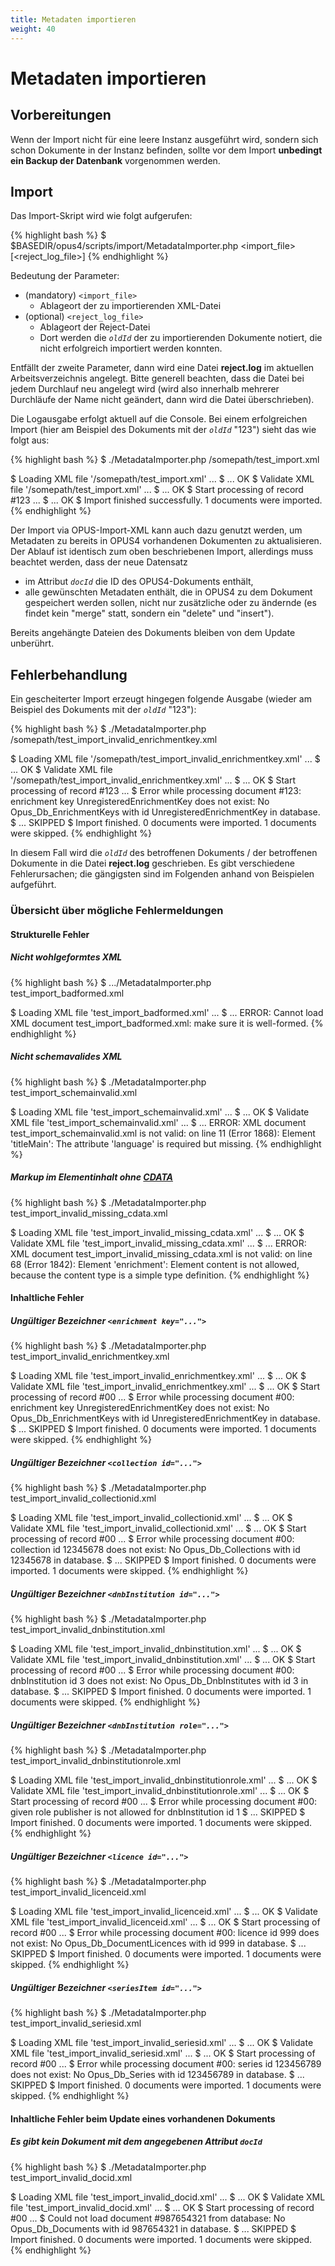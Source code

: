 ```yaml
---
title: Metadaten importieren
weight: 40
---
```


# Metadaten importieren



## Vorbereitungen

Wenn der Import nicht für eine leere Instanz ausgeführt wird, sondern 
sich schon Dokumente in der Instanz befinden, sollte vor dem Import 
**unbedingt ein Backup der Datenbank** vorgenommen werden.



## Import

Das Import-Skript wird wie folgt aufgerufen:

{% highlight bash %}
$ $BASEDIR/opus4/scripts/import/MetadataImporter.php <import_file> [<reject_log_file>]
{% endhighlight %}

Bedeutung der Parameter:

+ (mandatory) `<import_file>` 
  + Ablageort der zu importierenden XML-Datei
+ (optional) `<reject_log_file>` 
  + Ablageort der Reject-Datei 
  + Dort werden die *`oldId`* der zu importierenden Dokumente notiert, die nicht 
    erfolgreich importiert werden konnten.

Entfällt der zweite Parameter, dann wird eine Datei **reject.log** im aktuellen
Arbeitsverzeichnis angelegt.  Bitte generell beachten, dass die Datei bei jedem
Durchlauf neu angelegt wird (wird also innerhalb mehrerer Durchläufe der Name
nicht geändert, dann wird die Datei überschrieben).

Die Logausgabe erfolgt aktuell auf die Console.  Bei einem erfolgreichen Import 
(hier am Beispiel des Dokuments mit der *`oldId`* "123") sieht das wie folgt aus:

{% highlight bash %}
$ ./MetadataImporter.php /somepath/test_import.xml

$ Loading XML file '/somepath/test_import.xml' ...
$ ... OK
$ Validate XML file '/somepath/test_import.xml' ...
$ ... OK
$ Start processing of record #123 ...
$ ... OK
$ Import finished successfully. 1 documents were imported.
{% endhighlight %}

Der Import via OPUS-Import-XML kann auch dazu genutzt werden, um Metadaten zu bereits 
in OPUS4 vorhandenen Dokumenten zu aktualisieren.  Der Ablauf ist identisch zum oben 
beschriebenen Import, allerdings muss beachtet werden, dass der neue Datensatz

+ im Attribut *`docId`* die ID des OPUS4-Dokuments enthält,
+ alle gewünschten Metadaten enthält, die in OPUS4 zu dem Dokument gespeichert werden 
  sollen, nicht nur zusätzliche oder zu ändernde (es findet kein "merge" statt, sondern 
  ein "delete" und "insert").

Bereits angehängte Dateien des Dokuments bleiben von dem Update unberührt.



## Fehlerbehandlung

Ein gescheiterter Import erzeugt hingegen folgende Ausgabe (wieder am Beispiel des 
Dokuments mit der *`oldId`* "123"):

{% highlight bash %}
$ ./MetadataImporter.php /somepath/test_import_invalid_enrichmentkey.xml

$ Loading XML file '/somepath/test_import_invalid_enrichmentkey.xml' ...
$ ... OK
$ Validate XML file '/somepath/test_import_invalid_enrichmentkey.xml' ...
$ ... OK
$ Start processing of record #123 ...
$ Error while processing document #123: enrichment key
UnregisteredEnrichmentKey does not exist: No Opus_Db_EnrichmentKeys with
id UnregisteredEnrichmentKey in database.
$ ... SKIPPED
$ Import finished. 0 documents were imported. 1 documents were skipped.
{% endhighlight %}

In diesem Fall wird die *`oldId`* des betroffenen Dokuments / der betroffenen Dokumente in die Datei 
**reject.log** geschrieben.  Es gibt verschiedene Fehlerursachen; die gängigsten sind im Folgenden 
anhand von Beispielen aufgeführt. 



### Übersicht über mögliche Fehlermeldungen


#### **Strukturelle Fehler**

##### **Nicht wohlgeformtes XML**
{% highlight bash %}
$ .../MetadataImporter.php test_import_badformed.xml

$ Loading XML file 'test_import_badformed.xml' ...
$ ... ERROR: Cannot load XML document test_import_badformed.xml: 
make sure it is well-formed.
{% endhighlight %}

##### **Nicht schemavalides XML**
{% highlight bash %}
$ ./MetadataImporter.php test_import_schemainvalid.xml

$ Loading XML file 'test_import_schemainvalid.xml' ...
$ ... OK
$ Validate XML file 'test_import_schemainvalid.xml' ...
$ ... ERROR: XML document test_import_schemainvalid.xml is not valid:
on line 11 (Error 1868): Element 'titleMain': The attribute 'language'
is required but missing.
{% endhighlight %}

##### **Markup im Elementinhalt ohne [CDATA][wiki-cdata]**
{% highlight bash %}
$ ./MetadataImporter.php test_import_invalid_missing_cdata.xml

$ Loading XML file 'test_import_invalid_missing_cdata.xml' ...
$ ... OK
$ Validate XML file 'test_import_invalid_missing_cdata.xml' ...
$ ... ERROR: XML document test_import_invalid_missing_cdata.xml is not valid:
on line 68 (Error 1842): Element 'enrichment': Element content is not allowed, 
because the content type is a simple type definition.
{% endhighlight %}


#### **Inhaltliche Fehler**

##### **Ungültiger Bezeichner `<enrichment key="...">`**
{% highlight bash %}
$ ./MetadataImporter.php test_import_invalid_enrichmentkey.xml

$ Loading XML file 'test_import_invalid_enrichmentkey.xml' ...
$ ... OK
$ Validate XML file 'test_import_invalid_enrichmentkey.xml' ...
$ ... OK
$ Start processing of record #00 ...
$ Error while processing document #00: enrichment key
UnregisteredEnrichmentKey does not exist: No Opus_Db_EnrichmentKeys with
id UnregisteredEnrichmentKey in database.
$ ... SKIPPED
$ Import finished. 0 documents were imported. 1 documents were skipped.
{% endhighlight %}

##### **Ungültiger Bezeichner `<collection id="...">`**
{% highlight bash %}
$ ./MetadataImporter.php test_import_invalid_collectionid.xml

$ Loading XML file 'test_import_invalid_collectionid.xml' ...
$ ... OK
$ Validate XML file 'test_import_invalid_collectionid.xml' ...
$ ... OK
$ Start processing of record #00 ...
$ Error while processing document #00: collection id 12345678 does not
exist: No Opus_Db_Collections with id 12345678 in database.
$ ... SKIPPED
$ Import finished. 0 documents were imported. 1 documents were skipped.
{% endhighlight %}

##### **Ungültiger Bezeichner `<dnbInstitution id="...">`**
{% highlight bash %}
$ ./MetadataImporter.php test_import_invalid_dnbinstitution.xml

$ Loading XML file 'test_import_invalid_dnbinstitution.xml' ...
$ ... OK
$ Validate XML file 'test_import_invalid_dnbinstitution.xml' ...
$ ... OK
$ Start processing of record #00 ...
$ Error while processing document #00: dnbInstitution id 3 does not
exist: No Opus_Db_DnbInstitutes with id 3 in database.
$ ... SKIPPED
$ Import finished. 0 documents were imported. 1 documents were skipped.
{% endhighlight %}

##### **Ungültiger Bezeichner `<dnbInstitution role="...">`**
{% highlight bash %}
$ ./MetadataImporter.php test_import_invalid_dnbinstitutionrole.xml

$ Loading XML file 'test_import_invalid_dnbinstitutionrole.xml' ...
$ ... OK
$ Validate XML file 'test_import_invalid_dnbinstitutionrole.xml' ...
$ ... OK
$ Start processing of record #00 ...
$ Error while processing document #00: given role publisher is not
allowed for dnbInstitution id 1
$ ... SKIPPED
$ Import finished. 0 documents were imported. 1 documents were skipped.
{% endhighlight %}

##### **Ungültiger Bezeichner `<licence id="...">`**
{% highlight bash %}
$ ./MetadataImporter.php test_import_invalid_licenceid.xml

$ Loading XML file 'test_import_invalid_licenceid.xml' ...
$ ... OK
$ Validate XML file 'test_import_invalid_licenceid.xml' ...
$ ... OK
$ Start processing of record #00 ...
$ Error while processing document #00: licence id 999 does not exist: No
Opus_Db_DocumentLicences with id 999 in database.
$ ... SKIPPED
$ Import finished. 0 documents were imported. 1 documents were skipped.
{% endhighlight %}

##### **Ungültiger Bezeichner `<seriesItem id="...">`**
{% highlight bash %}
$ ./MetadataImporter.php test_import_invalid_seriesid.xml

$ Loading XML file 'test_import_invalid_seriesid.xml' ...
$ ... OK
$ Validate XML file 'test_import_invalid_seriesid.xml' ...
$ ... OK
$ Start processing of record #00 ...
$ Error while processing document #00: series id 123456789 does not
exist: No Opus_Db_Series with id 123456789 in database.
$ ... SKIPPED
$ Import finished. 0 documents were imported. 1 documents were skipped.
{% endhighlight %}


#### **Inhaltliche Fehler beim Update eines vorhandenen Dokuments**

##### **Es gibt kein Dokument mit dem angegebenen Attribut _`docId`_**
{% highlight bash %}
$ ./MetadataImporter.php test_import_invalid_docid.xml

$ Loading XML file 'test_import_invalid_docid.xml' ...
$ ... OK
$ Validate XML file 'test_import_invalid_docid.xml' ...
$ ... OK
$ Start processing of record #00 ...
$ Could not load document #987654321 from database: No Opus_Db_Documents
with id 987654321 in database.
$ ... SKIPPED
$ Import finished. 0 documents were imported. 1 documents were skipped.
{% endhighlight %}



[wiki-cdata]: http://de.wikipedia.org/wiki/CDATA
